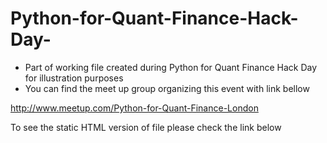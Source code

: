 # Python-for-Quant-Finance-Hack-Day-

* Part of working file created during Python for Quant Finance Hack Day for illustration purposes 
* You can find the meet up group organizing this event with link bellow

http://www.meetup.com/Python-for-Quant-Finance-London

To see the static HTML version of file please check the link below



